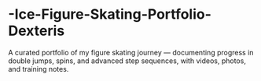 # -Ice-Figure-Skating-Portfolio-Dexteris
A curated portfolio of my figure skating journey — documenting progress in double jumps, spins, and advanced step sequences, with videos, photos, and training notes.
